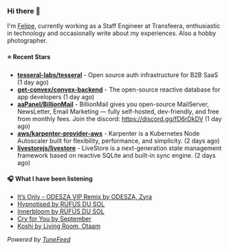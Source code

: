 ### Hi there 👋

I'm [Felipe](https://felipevm.com), currently working as a Staff Engineer at Transfeera, enthusiastic in technology and occasionally write about my experiences. Also a hobby photographer.

#### ⭐ Recent Stars
- **[tesseral-labs/tesseral](https://github.com/tesseral-labs/tesseral)** - Open source auth infrastructure for B2B SaaS (1 day ago)
- **[get-convex/convex-backend](https://github.com/get-convex/convex-backend)** - The open-source reactive database for app developers (1 day ago)
- **[aaPanel/BillionMail](https://github.com/aaPanel/BillionMail)** - BillionMail gives you open-source MailServer, NewsLetter,  Email Marketing — fully self-hosted, dev-friendly, and free from monthly fees. Join the discord: https://discord.gg/fD6rDkDV (1 day ago)
- **[aws/karpenter-provider-aws](https://github.com/aws/karpenter-provider-aws)** - Karpenter is a Kubernetes Node Autoscaler built for flexibility, performance, and simplicity. (2 days ago)
- **[livestorejs/livestore](https://github.com/livestorejs/livestore)** - LiveStore is a next-generation state management framework based on reactive SQLite and built-in sync engine. (2 days ago)

#### 🎧 What I have been listening
- [It’s Only - ODESZA VIP Remix by ODESZA, Zyra](https://open.spotify.com/track/2XyNLoEWc4IDt9OVzXZUXl)
- [Hypnotised by RÜFÜS DU SOL](https://open.spotify.com/track/6bSDNRvJpDkwSNTKjSanwX)
- [Innerbloom by RÜFÜS DU SOL](https://open.spotify.com/track/6CGMZijOAZvTXG21T8t6R0)
- [Cry for You by September](https://open.spotify.com/track/1mvZErZBp7WZT3HfGBykao)
- [Koshi by Living Room, Otaam](https://open.spotify.com/track/2tkZRKUSuWbwhQoYeVnqCZ)

_Powered by [TuneFeed](https://tunefeed.app?ref=github.com)_
